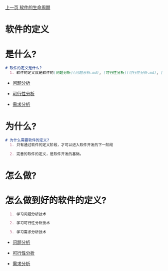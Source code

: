 [上一页 软件的生命周期](软件的生命周期.md)

# 软件的定义

# 是什么?
``` md
# 软件的定义是什么?
  1. 软件的定义就是软件的[问题分析](问题分析.md), [可行性分析](可行性分析.md), [需求分析](需求分析.md)三个阶段
```
-  [问题分析](问题分析.md)

-  [可行性分析](可行性分析.md)

-  [需求分析](需求分析.md)

# 为什么?
``` md
# 为什么需要软件的定义?
  1. 只有通过软件的定义阶段，才可以进入软件开发的下一阶段

  2. 完善的软件的定义，是软件开发的基础。
```

# 怎么做?

# 怎么做到好的软件的定义?
``` md
  1. 学习问题分析技术

  2. 学习可行性分析技术

  3. 学习需求分析技术
```
-  [问题分析](问题分析.md)

-  [可行性分析](可行性分析.md)

-  [需求分析](需求分析.md)